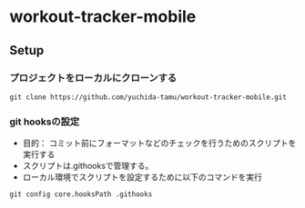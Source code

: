 # workout-tracker-mobile

## Setup
### プロジェクトをローカルにクローンする
`git clone https://github.com/yuchida-tamu/workout-tracker-mobile.git`

### git hooksの設定
- 目的： コミット前にフォーマットなどのチェックを行うためのスクリプトを実行する
- スクリプトは.githooksで管理する。
- ローカル環境でスクリプトを設定するために以下のコマンドを実行

`git config core.hooksPath .githooks`

